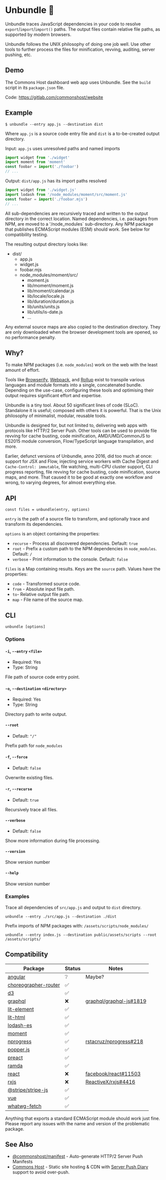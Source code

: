 # Unbundle 💠

Unbundle traces JavaScript dependencies in your code to resolve `export`/`import`/`import()` paths. The output files contain relative file paths, as supported by modern browsers.

Unbundle follows the UNIX philosophy of doing one job well. Use other tools to further process the files for minification, revving, auditing, server pushing, etc.

## Demo

The Commons Host dashboard web app uses Unbundle. See the `build` script in its `package.json` file.

Code:
https://gitlab.com/commonshost/website

## Example

```
$ unbundle --entry app.js --destination dist
```

Where `app.js` is a source code entry file and `dist` is a to-be-created output directory.

Input: `app.js` uses unresolved paths and named imports

```js
import widget from './widget'
import moment from 'moment'
const foobar = import('./foobar')
// ...
```

Output: `dist/app.js` has its import paths resolved

```js
import widget from './widget.js'
import lodash from '/node_modules/moment/src/moment.js'
const foobar = import('./foobar.mjs')
// ...
```

All sub-dependencies are recursively traced and written to the output directory in the correct location. Named dependencies, i.e. packages from NPM, are moved to a '/node_modules` sub-directory. Any NPM package that publishes ECMAScript modules (ESM) should work. See below for compatibility testing.

The resulting output directory looks like:

- dist/
  - app.js
  - widget.js
  - foobar.mjs
  - node_modules/moment/src/
    - moment.js
    - lib/moment/moment.js
    - lib/moment/calendar.js
    - lib/locale/locale.js
    - lib/duration/duration.js
    - lib/units/units.js
    - lib/utils/is-date.js
    - ...

Any external source maps are also copied to the destination directory. They are only downloaded when the browser development tools are opened, so no performance penalty.

## Why?

To make NPM packages (i.e. `node_modules`) work on the web with the least amount of effort.

Tools like [Browserify](http://browserify.org), [Webpack](https://webpack.js.org), and [Rollup](https://rollupjs.org) exist to transpile various languages and module formats into a single, concatenated bundle. Depending on the use-case, configuring these tools and optimising their output requires significant effort and expertise.

Unbundle is a tiny tool. About 50 significant lines of code (SLoC). Standalone it is useful; composed with others it is powerful. That is the Unix philosophy of minimalist, modular, reusable tools.

Unbundle is designed for, but not limited to, delivering web apps with protocols like HTTP/2 Server Push. Other tools can be used to provide file revving for cache busting, code minification, AMD/UMD/CommonJS to ES2015 module conversion, Flow/TypeScript language transpilation, and more.

Earlier, defunct versions of Unbundle, anno 2016, did too much at once: support for JSX and Flow, injecting service workers with Cache Digest and `Cache-Control: immutable`, file watching, multi-CPU cluster support, CLI progress reporting, file revving for cache busting, code minification, source maps, and more. That caused it to be good at exactly one workflow and wrong, to varying degrees, for almost everything else.

## API

```
const files = unbundle(entry, options)
```

`entry` is the path of a source file to transform, and optionally trace and transform its dependencies.

`options` is an object containing the properties:

- `recurse` - Process all discovered dependencies. Default: `true`
- `root` - Prefix a custom path to the NPM dependencies in `node_modules`. Default: `/`
- `verbose` - Print information to the console. Default: `false`

`files` is a Map containing results. Keys are the `source` path. Values have the properties:

- `code` - Transformed source code.
- `from` - Absolute input file path.
- `to`- Relative output file path.
- `map` - File name of the source map.

## CLI

```
unbundle [options]
```

### Options

#### `-i`, `--entry` `<file>`

- Required: Yes
- Type: String

File path of source code entry point.

#### `-o`, `--destination` `<directory>`

- Required: Yes
- Type: String

Directory path to write output.

#### `--root`

- Default: `"/"`

Prefix path for `node_modules`

#### `-f`, `--force`

- Default: `false`

Overwrite existing files.

#### `-r`, `--recurse`

- Default: `true`

Recursively trace all files.

#### `--verbose`

- Default: `false`

Show more information during file processing.

#### `--version`

Show version number

#### `--help`

Show version number

### Examples

Trace all dependencies of `src/app.js` and output to `dist` directory.

```
unbundle --entry ./src/app.js --destination ./dist
```

Prefix imports of NPM packages with: `/assets/scripts/node_modules/`

```
unbundle --entry index.js --destination public/assets/scripts --root /assets/scripts/
```

## Compatibility

| Package | Status | Notes |
|-|-|-|
| [angular](https://github.com/angular/angular) | ❔ | Maybe? |
| [choreographer-router](https://www.npmjs.com/package/choreographer-router) | ✅ |
| [d3](https://www.npmjs.com/package/d3) | ✅ |
| [graphql](https://www.npmjs.com/package/graphql) | ❌ | [graphql/graphql-js#1819](https://github.com/graphql/graphql-js/issues/1819) |
| [lit-element](https://www.npmjs.com/package/lit-element) | ✅ |
| [lit-html](https://www.npmjs.com/package/lit-html) | ✅ |
| [lodash-es](https://www.npmjs.com/package/lodash-es) | ✅ |
| [moment](https://www.npmjs.com/package/moment) | ✅ |
| [nprogress](https://www.npmjs.com/package/nprogress) | ✅ | [rstacruz/nprogress#218](https://github.com/rstacruz/nprogress/pull/218) |
| [popper.js](https://www.npmjs.com/package/popper.js) | ✅ |
| [preact](https://www.npmjs.com/package/preact) | ✅ |
| [ramda](https://www.npmjs.com/package/ramda) | ✅ |
| [react](https://www.npmjs.com/package/react) | ❌ | [facebook/react#11503](https://github.com/facebook/react/issues/11503) |
| [rxjs](https://www.npmjs.com/package/rxjs) | ❌ | [ReactiveX/rxjs#4416](https://github.com/ReactiveX/rxjs/issues/4416) |
| [@stripe/stripe-js](https://www.npmjs.com/package/@stripe/stripe-js) | ✅ |
| [vue](https://www.npmjs.com/package/vue) | ✅ |
| [whatwg-fetch](https://www.npmjs.com/package/whatwg-fetch) | ✅ |

Anything that exports a standard ECMAScript module should work just fine. Please report any issues with the name and version of the problematic package.

## See Also

- [@commonshost/manifest](https://www.npmjs.com/package/@commonshost/manifest) - Auto-generate HTTP/2 Server Push Manifests
- [Commons Host](https://commons.host) - Static site hosting & CDN with [Server Push Diary](https://help.commons.host/server/configuration/server/#push) support to avoid over-push.
